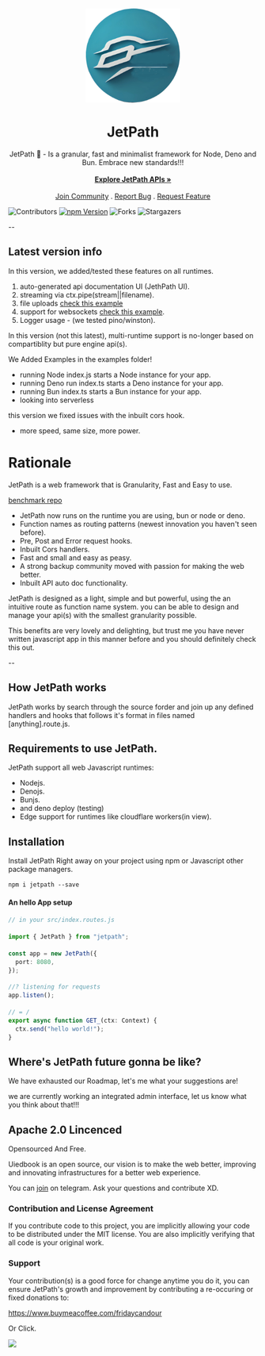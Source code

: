 <br/>
<p align="center">
     <img src="icon.webp" alt="JetPath" width="190" height="190">

  <h1 align="center">JetPath</h1>

  <p align="center">
    JetPath 🚀 - Is a granular, fast and minimalist framework for Node, Deno and Bun. Embrace new standards!!!
    <br/>
    <br/>
    <a href="https://github.com/uiedbook/JetPath#examples"><strong>Explore JetPath APIs »</strong></a>
    <br/>
    <br/>
    <a href="https://t.me/uiedbookHQ">Join Community</a>
    .
    <a href="https://github.com/uiedbook/JetPath/issues">Report Bug</a>
    .
    <a href="https://github.com/uiedbook/JetPath/issues">Request Feature</a>
  </p>
</p>

![Contributors](https://img.shields.io/github/contributors/uiedbook/JetPath?color=dark-green)
[![npm Version](https://img.shields.io/npm/v/jetpath.svg)](https://www.npmjs.com/package/JetPath)
![Forks](https://img.shields.io/github/forks/uiedbook/JetPath?style=social)
![Stargazers](https://img.shields.io/github/stars/uiedbook/JetPath?style=social)

--

## Latest version info

In this version, we added/tested these features on all runtimes.

1. auto-generated api documentation UI (JethPath UI).
2. streaming via ctx.pipe(stream||filename).
3. file uploads [check this example](tests/uploading-files.md)
4. support for websockets [check this example](tests/websockets-usage.md).
5. Logger usage - (we tested pino/winston).

In this version (not this latest), multi-runtime support is no-longer based on compartiblity but pure engine api(s).

We Added Examples in the examples folder!

- running Node index.js starts a Node instance for your app.
- running Deno run index.ts starts a Deno instance for your app.
- running Bun index.ts starts a Bun instance for your app.
- looking into serverless

this version we fixed issues with the inbuilt cors hook.

- more speed, same size, more power.

# Rationale

JetPath is a web framework that is Granularity, Fast and Easy to use.

[benchmark repo](https://github.com/FridayCandour/jetpath-benchmark)

- JetPath now runs on the runtime you are using, bun or node or deno.
- Function names as routing patterns (newest innovation you haven't seen before).
- Pre, Post and Error request hooks.
- Inbuilt Cors handlers.
- Fast and small and easy as peasy.
- A strong backup community moved with passion for making the web better.
- Inbuilt API auto doc functionality.

JetPath is designed as a light, simple and but powerful, using the an intuitive route as function name system. you can be able to design and manage your api(s) with the smallest granularity possible.

This benefits are very lovely and delighting, but trust me you have never written javascript app in this manner before and you should definitely check this out.

--

## How JetPath works

JetPath works by search through the source forder and join up any defined handlers and hooks that follows it's format in files named [anything].route.js.

## Requirements to use JetPath.

JetPath support all web Javascript runtimes:

- Nodejs.
- Denojs.
- Bunjs.
- and deno deploy (testing)
- Edge support for runtimes like cloudflare workers(in view).

## Installation

Install JetPath Right away on your project using npm or Javascript other package managers.

```
npm i jetpath --save
```

#### An hello App setup

```ts
// in your src/index.routes.js

import { JetPath } from "jetpath";

const app = new JetPath({
  port: 8080,
});

//? listening for requests
app.listen();

// = /
export async function GET_(ctx: Context) {
  ctx.send("hello world!");
}
```

## Where's JetPath future gonna be like?

We have exhausted our Roadmap, let's me what your suggestions are!

we are currently working an integrated admin interface, let us know what you think about that!!!

## Apache 2.0 Lincenced

Opensourced And Free.

Uiedbook is an open source, our vision is to make the web better, improving and innovating infrastructures for a better web experience.

You can [join]("https://t.me/UiedbookHQ") on telegram.
Ask your questions and contribute XD.

### Contribution and License Agreement

If you contribute code to this project, you are implicitly allowing your code to be distributed under the MIT license. You are also implicitly verifying that all code is your original work.

### Support

Your contribution(s) is a good force for change anytime you do it, you can ensure JetPath's growth and improvement by contributing a re-occuring or fixed donations to:

https://www.buymeacoffee.com/fridaycandour

Or Click.

<a href="https://www.buymeacoffee.com/fridaycandour"><img src="https://img.buymeacoffee.com/button-api/?text=Buy us a coffee&emoji=&slug=fridaycandour&button_colour=FFDD00&font_colour=000000&outline_colour=000000&coffee_colour=ffffff" /></a>

